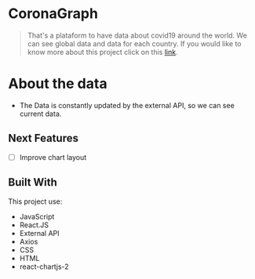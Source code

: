 # CoronaGraph
> That's a plataform to have data about covid19 around the world. We can see global data and data for each country.
If you would like to know more about this project click on this [link](https://www.coronagraph.tk/).

# About the data
* The Data is constantly updated by the external API, so we can see current data.

## Next Features
- [ ] Improve chart layout

## Built With
This project use:
* JavaScript
* React.JS
* External API
* Axios
* CSS
* HTML
* react-chartjs-2

